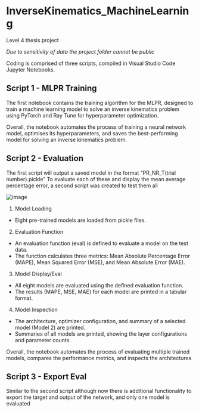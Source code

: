 # InverseKinematics_MachineLearning
Level 4 thesis project 

*Due to sensitivity of data the project folder cannot be public*

Coding is comprised of three scripts, compiled in Visual Studio Code Jupyter Notebooks.

## Script 1 - MLPR Training

The first notebook contains the training algorithm for the MLPR, designed to train a machine learning model to solve an inverse kinematics problem using PyTorch and Ray Tune for hyperparameter optimization.

Overall, the notebook automates the process of training a neural network model, optimises its hyperparameters, and saves the best-performing model for solving an inverse kinematics problem.

## Script 2 - Evaluation

The first script will output a saved model in the format “PR_NR_T(trial number).pickle”
To evaluate each of these and display the mean average percentage error, a second script was created to test them all

![image](https://github.com/user-attachments/assets/13d562b0-f32f-4285-a70f-c745e9ece034)

1.	Model Loading 
-	Eight pre-trained models are loaded from pickle files.
2.	Evaluation Function 
-	An evaluation function (eval) is defined to evaluate a model on the test data.
-	The function calculates three metrics: Mean Absolute Percentage Error (MAPE), Mean Squared Error (MSE), and Mean Absolute Error (MAE).
3.	Model Display/Eval 
-	All eight models are evaluated using the defined evaluation function.
-	The results (MAPE, MSE, MAE) for each model are printed in a tabular format.
4.	Model Inspection 
-	The architecture, optimizer configuration, and summary of a selected model (Model 2) are printed.
-	Summaries of all models are printed, showing the layer configurations and parameter counts.

Overall, the notebook automates the process of evaluating multiple trained models, compares the performance metrics, and inspects the architectures

## Script 3 - Export Eval

Similar to the second script although now there is additional functionality to export the target and output of the network, and only one model is evaluated


